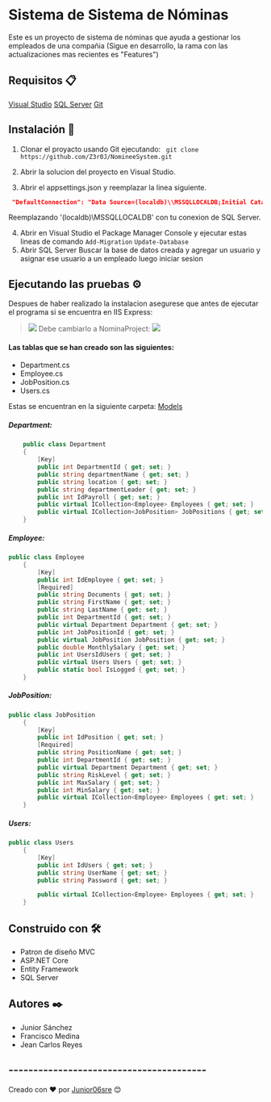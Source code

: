 # Sistema de Sistema de Nóminas
Este es un proyecto de sistema de nóminas que ayuda a gestionar los empleados de una compañia (Sigue en desarrollo, la rama con las actualizaciones mas recientes es "Features")

## Requisitos 📋
[Visual Studio](https://visualstudio.microsoft.com/es/downloads/)
[SQL Server](https://www.microsoft.com/es-es/sql-server/sql-server-downloads)
[Git](https://git-scm.com/downloads)

## Instalación 🔧
1. Clonar el proyacto usando Git ejecutando:
` git clone https://github.com/Z3r0J/NomineeSystem.git`

2. Abrir la solucion del proyecto en Visual Studio.
3. Abrir el appsettings.json y reemplazar la linea siguiente.
```json
 "DefaultConnection": "Data Source=(localdb)\\MSSQLLOCALDB;Initial Catalog=NomineeProject;Integrated Security=True;Pooling=False"
```
Reemplazando '(localdb)\\MSSQLLOCALDB' con tu conexion de SQL Server.

4. Abrir en Visual Studio el Package Manager Console y ejecutar estas lineas de comando
`Add-Migration`
`Update-Database`
5. Abrir SQL Server Buscar la base de datos creada y agregar un usuario y asignar ese usuario a un empleado luego iniciar sesion



## Ejecutando las pruebas ⚙️
Despues de haber realizado la instalacion asegurese que antes de ejecutar el programa si se encuentra en IIS Express:
> ![](https://i.imgur.com/ScdeaNu.png)
Debe cambiarlo a NominaProject:
![](https://i.imgur.com/aFWkAG3.png)


#### Las tablas que se han creado son las siguientes:
- Department.cs
- Employee.cs
- JobPosition.cs
- Users.cs

Estas se encuentran en la siguiente carpeta: [Models](https://github.com/Z3r0J/NomineeSystem/tree/Views_Design/NominaProject/Models "Models")

##### Department:

```csharp
    public class Department
    {
        [Key]
        public int DepartmentId { get; set; }
        public string departmentName { get; set; }
        public string location { get; set; }
        public string departmentLeader { get; set; }
        public int IdPayroll { get; set; }
        public virtual ICollection<Employee> Employees { get; set; }
        public virtual ICollection<JobPosition> JobPositions { get; set; }
    }
```

##### Employee:
```csharp
public class Employee
    {
        [Key]
        public int IdEmployee { get; set; }
        [Required]
        public string Documents { get; set; }
        public string FirstName { get; set; }
        public string LastName { get; set; }
        public int DepartmentId { get; set; }
        public virtual Department Department { get; set; }
        public int JobPositionId { get; set; }
        public virtual JobPosition JobPosition { get; set; }
        public double MonthlySalary { get; set; }
        public int UsersIdUsers { get; set; }
        public virtual Users Users { get; set; }
        public static bool IsLogged { get; set; } 
    }
```
##### JobPosition:
```csharp
public class JobPosition
    {
        [Key]
        public int IdPosition { get; set; }
        [Required]
        public string PositionName { get; set; }
        public int DepartmentId { get; set; }
        public virtual Department Department { get; set; }
        public string RiskLevel { get; set; }
        public int MaxSalary { get; set; }
        public int MinSalary { get; set; }
        public virtual ICollection<Employee> Employees { get; set; }
    }
```
##### Users:

```csharp
public class Users
    {
        [Key]
        public int IdUsers { get; set; }
        public string UserName { get; set; }
        public string Password { get; set; }

        public virtual ICollection<Employee> Employees { get; set; }
    }
```

## Construido con 🛠️
- Patron de diseño MVC
- ASP.NET Core
- Entity Framework
- SQL Server
## Autores ✒️
- Junior Sánchez  
- Francisco Medina
- Jean Carlos Reyes


## ----------------------------------------

 Creado con ❤️ por [Junior06sre](https://github.com/Junior06sre) 😊

